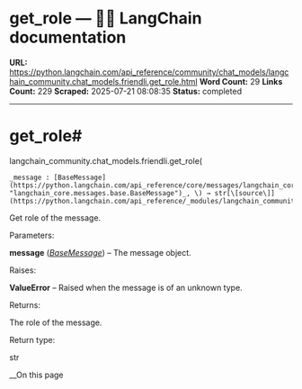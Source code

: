 # get_role — 🦜🔗 LangChain  documentation

**URL:** https://python.langchain.com/api_reference/community/chat_models/langchain_community.chat_models.friendli.get_role.html
**Word Count:** 29
**Links Count:** 229
**Scraped:** 2025-07-21 08:08:35
**Status:** completed

---

# get\_role\#

langchain\_community.chat\_models.friendli.get\_role\(

    _message : [BaseMessage](https://python.langchain.com/api_reference/core/messages/langchain_core.messages.base.BaseMessage.html#langchain_core.messages.base.BaseMessage "langchain_core.messages.base.BaseMessage")_, \) → str[\[source\]](https://python.langchain.com/api_reference/_modules/langchain_community/chat_models/friendli.html#get_role)\#     

Get role of the message.

Parameters:     

**message** \([_BaseMessage_](https://python.langchain.com/api_reference/core/messages/langchain_core.messages.base.BaseMessage.html#langchain_core.messages.base.BaseMessage "langchain_core.messages.base.BaseMessage")\) – The message object.

Raises:     

**ValueError** – Raised when the message is of an unknown type.

Returns:     

The role of the message.

Return type:     

str

__On this page